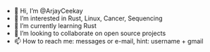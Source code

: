 - 👋 Hi, I’m @ArjayCeekay
- 👀 I’m interested in Rust, Linux, Cancer, Sequencing
- 🌱 I’m currently learning Rust
- 💞️ I’m looking to collaborate on open source projects
- 📫 How to reach me: messages or e-mail, hint: username + gmail

<!---
ArjayCeekay/ArjayCeekay is a ✨ special ✨ repository because its `README.md` (this file) appears on your GitHub profile.
You can click the Preview link to take a look at your changes.
--->
